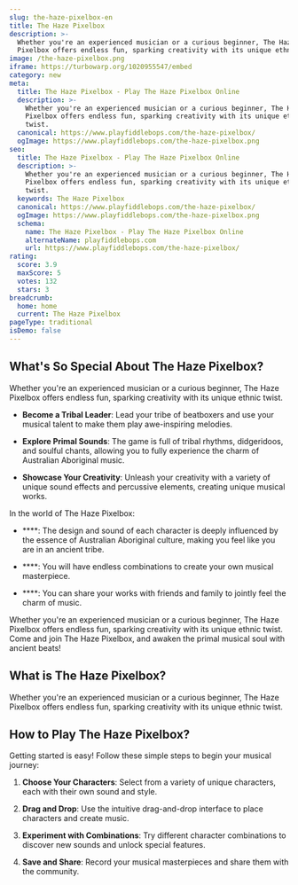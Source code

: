 ```yaml
---
slug: the-haze-pixelbox-en
title: The Haze Pixelbox
description: >-
  Whether you're an experienced musician or a curious beginner, The Haze
  Pixelbox offers endless fun, sparking creativity with its unique ethnic twist.
image: /the-haze-pixelbox.png
iframe: https://turbowarp.org/1020955547/embed
category: new
meta:
  title: The Haze Pixelbox - Play The Haze Pixelbox Online
  description: >-
    Whether you're an experienced musician or a curious beginner, The Haze
    Pixelbox offers endless fun, sparking creativity with its unique ethnic
    twist.
  canonical: https://www.playfiddlebops.com/the-haze-pixelbox/
  ogImage: https://www.playfiddlebops.com/the-haze-pixelbox.png
seo:
  title: The Haze Pixelbox - Play The Haze Pixelbox Online
  description: >-
    Whether you're an experienced musician or a curious beginner, The Haze
    Pixelbox offers endless fun, sparking creativity with its unique ethnic
    twist.
  keywords: The Haze Pixelbox
  canonical: https://www.playfiddlebops.com/the-haze-pixelbox/
  ogImage: https://www.playfiddlebops.com/the-haze-pixelbox.png
  schema:
    name: The Haze Pixelbox - Play The Haze Pixelbox Online
    alternateName: playfiddlebops.com
    url: https://www.playfiddlebops.com/the-haze-pixelbox/
rating:
  score: 3.9
  maxScore: 5
  votes: 132
  stars: 3
breadcrumb:
  home: home
  current: The Haze Pixelbox
pageType: traditional
isDemo: false
---
```


## What's So Special About The Haze Pixelbox?

Whether you're an experienced musician or a curious beginner, The Haze Pixelbox offers endless fun, sparking creativity with its unique ethnic twist.

- **Become a Tribal Leader**: Lead your tribe of beatboxers and use your musical talent to make them play awe-inspiring melodies.

- **Explore Primal Sounds**: The game is full of tribal rhythms, didgeridoos, and soulful chants, allowing you to fully experience the charm of Australian Aboriginal music.

- **Showcase Your Creativity**: Unleash your creativity with a variety of unique sound effects and percussive elements, creating unique musical works.

In the world of The Haze Pixelbox:

- ****: The design and sound of each character is deeply influenced by the essence of Australian Aboriginal culture, making you feel like you are in an ancient tribe.

- ****: You will have endless combinations to create your own musical masterpiece.

- ****: You can share your works with friends and family to jointly feel the charm of music.

Whether you're an experienced musician or a curious beginner, The Haze Pixelbox offers endless fun, sparking creativity with its unique ethnic twist. Come and join The Haze Pixelbox, and awaken the primal musical soul with ancient beats!

## What is The Haze Pixelbox?

Whether you're an experienced musician or a curious beginner, The Haze Pixelbox offers endless fun, sparking creativity with its unique ethnic twist.

## How to Play The Haze Pixelbox?

Getting started is easy! Follow these simple steps to begin your musical journey:

1. **Choose Your Characters**: Select from a variety of unique characters, each with their own sound and style.

1. **Drag and Drop**: Use the intuitive drag-and-drop interface to place characters and create music.

1. **Experiment with Combinations**: Try different character combinations to discover new sounds and unlock special features.

1. **Save and Share**: Record your musical masterpieces and share them with the community.
